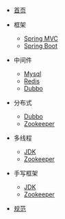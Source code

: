 * [首页](/)
* 框架
  * [Spring MVC](Spring-MVC)
  * [Spring Boot](Spring-Boot)

* 中间件
  * [Mysql](Mysql)
  * [Redis](Redis)
  * [Dubbo](guide)

* 分布式
  * [Dubbo](Dubbo)
  * [Zookeeper](Zookeeper)

* 多线程
  * [JDK](JDK)
  * [Zookeeper](Zookeeper)
  
* 手写框架
  * [JDK](JDK)
  * [Zookeeper](reading-books/)
* [规范](standards)